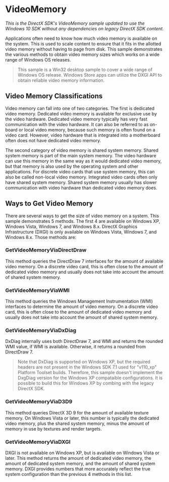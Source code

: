 # VideoMemory

*This is the DirectX SDK's VideoMemory sample updated to use the Windows 10 SDK without any dependencies on legacy DirectX SDK content.*

Applications often need to know how much video memory is available on the system. This is used to scale content to ensure that it fits in the allotted video memory without having to page from disk. This sample demonstrates the various methods to obtain video memory sizes which works on a wide range of Windows OS releases.

> This sample is a Win32 desktop sample to cover a wide range of Windows OS release. Windows Store apps can utilize the DXGI API to obtain reliable video memory information. 

## Video Memory Classifications

Video memory can fall into one of two categories. The first is dedicated video memory. Dedicated video memory is available for exclusive use by the video hardware. Dedicated video memory typically has very fast communication with the video hardware. It can also be referred to as on-board or local video memory, because such memory is often found on a video card. However, video hardware that is integrated into a motherboard often does not have dedicated video memory.

The second category of video memory is shared system memory. Shared system memory is part of the main system memory. The video hardware can use this memory in the same way as it would dedicated video memory, but that memory is also used by the operating system and other applications. For discrete video cards that use system memory, this can also be called non-local video memory. Integrated video cards often only have shared system memory. Shared system memory usually has slower communication with video hardware than dedicated video memory does.

## Ways to Get Video Memory

There are several ways to get the size of video memory on a system. This sample demonstrates 5 methods. The first 4 are available on Windows XP, Windows Vista, Windows 7, and Windows 8.x. DirectX Graphics Infrastructure (DXGI) is only available on Windows Vista, Windows 7, and Windows 8.x. Those methods are:

### GetVideoMemoryViaDirectDraw

This method queries the DirectDraw 7 interfaces for the amount of available video memory. On a discrete video card, this is often close to the amount of dedicated video memory and usually does not take into account the amount of shared system memory.

### GetVideoMemoryViaWMI
This method queries the Windows Management Instrumentation (WMI) interfaces to determine the amount of video memory. On a discrete video card, this is often close to the amount of dedicated video memory and usually does not take into account the amount of shared system memory.

### GetVideoMemoryViaDxDiag

DxDiag internally uses both DirectDraw 7, and WMI and returns the rounded WMI value, if WMI is available. Otherwise, it returns a rounded from DirectDraw 7.

> Note that DxDiag is supported on Windows XP, but the required headers are not present in the Windows SDK 7.1 used for "v110_xp" Platform Toolset builds. Therefore, this sample doesn't implement the DxgDiag version for the Windows XP compataible configurations. It is possible to build this for Windows XP by combing with the legacy DirectX SDK.

### GetVideoMemoryViaD3D9

This method queries DirectX 3D 9 for the amount of available texture memory. On Windows Vista or later, this number is typically the dedicated video memory, plus the shared system memory, minus the amount of memory in use by textures and render targets.

### GetVideoMemoryViaDXGI
DXGI is not available on Windows XP, but is available on Windows Vista or later. This method returns the amount of dedicated video memory, the amount of dedicated system memory, and the amount of shared system memory. DXGI provides numbers that more accurately reflect the true system configuration than the previous 4 methods in this list.
